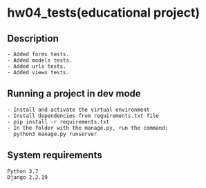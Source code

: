 # hw04_tests(educational project)
## Description
```
- Added forms tests.
- Added models tests.
- Added urls tests.
- Added views tests.
```
## Running a project in dev mode
```
- Install and activate the virtual environment
- Install dependencies from requirements.txt file
- pip install -r requirements.txt
- In the folder with the manage.py, run the command:
  python3 manage.py runserver
```
## System requirements
```
Python 3.7
Django 2.2.19
```
